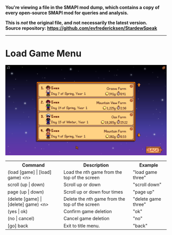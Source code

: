 **You're viewing a file in the SMAPI mod dump, which contains a copy of every open-source SMAPI mod
for queries and analysis.**

**This is _not_ the original file, and not necessarily the latest version.**  
**Source repository: https://github.com/evfredericksen/StardewSpeak**

----

# Load Game Menu

<img src="./images/load-game-menu.png" width="600" />

<table>
    <tr>
        <th>Command</th>
        <th>Description</th>
        <th>Example</th>
    </tr>
    <tr>
        <td>(load [game] | [load] game) &lt;n&gt;</td>
        <td>Load the <i>n</i>th game from the top of the screen </td>
        <td>"load game three"</td>
    </tr>
    <tr>
        <td>scroll (up | down)</td>
        <td>Scroll up or down</td>
        <td>"scroll down"</td>
    </tr>
    <tr>
        <td>page (up | down)</td>
        <td>Scroll up or down four times</td>
        <td>"page up"</td>
    </tr>
    <tr>
        <td>(delete [game] | [delete] game) &lt;n&gt;</td>
        <td>Delete the <i>n</i>th game from the top of the screen </td>
        <td>"delete game three"</td>
    </tr>
    <tr>
        <td>(yes | ok)</td>
        <td>Confirm game deletion</td>
        <td>"ok"</td>
    </tr>
        <tr>
        <td>(no | cancel)</td>
        <td>Cancel game deletion</td>
        <td>"no"</td>
    </tr>
    <tr>
        <td>[go] back</td>
        <td>Exit to title menu.</td>
        <td>"back"</td>
    </tr>
</table>